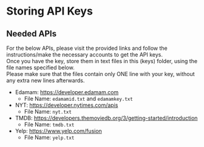 # Storing API Keys

## Needed APIs  
For the below APIs, please visit the provided links and follow the instructions/make the necessary accounts to get the API keys.   
Once you have the key, store them in text files in this (keys) folder, using the file names specified below.   
Please make sure that the files contain only ONE line with your key, without any extra new lines afterwards.   

* Edamam: https://developer.edamam.com
    - File Name: `edamamid.txt` and `edamamkey.txt` 
* NYT: https://developer.nytimes.com/apis
    - File Name: `nyt.txt`
* TMDB: https://developers.themoviedb.org/3/getting-started/introduction
    - File Name: `tmdb.txt`
* Yelp: https://www.yelp.com/fusion
    - File Name: `yelp.txt`
